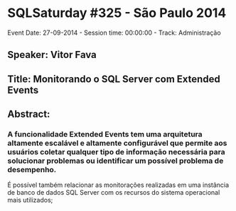 # SQLSaturday #325 - São Paulo 2014
Event Date: 27-09-2014 - Session time: 00:00:00 - Track: Administração
## Speaker: Vitor Fava
## Title: Monitorando o SQL Server com Extended Events
## Abstract:
### A funcionalidade Extended Events tem uma arquitetura altamente escalável e altamente configurável que permite aos usuários coletar qualquer tipo de informação necessária para solucionar problemas ou identificar um possível problema de desempenho. 
É possível também relacionar as monitorações realizadas em uma instância de banco de dados SQL Server com os recursos do sistema operacional mais utilizados;


